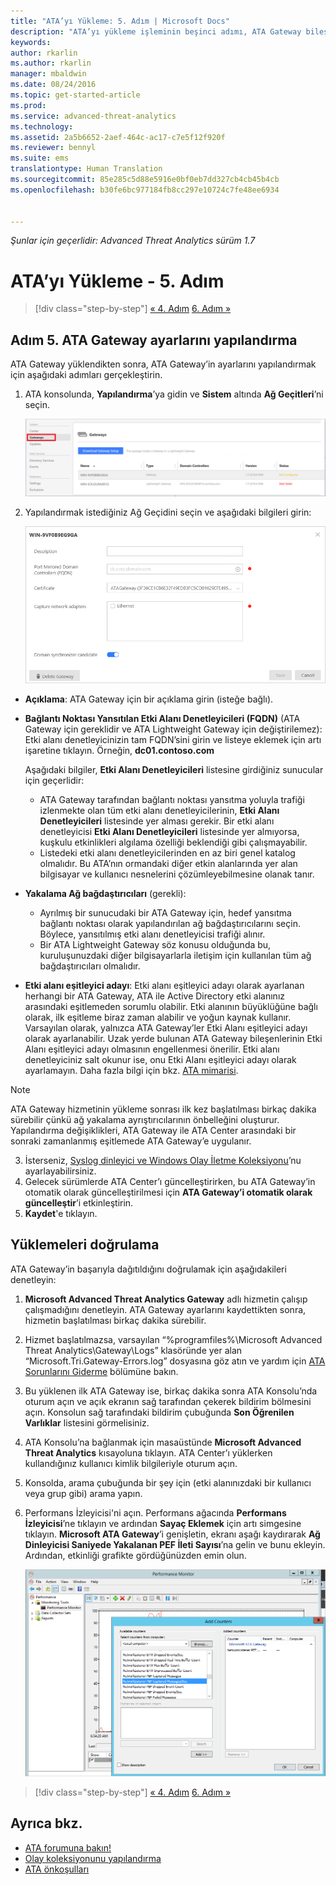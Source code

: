 ```yaml
---
title: "ATA’yı Yükleme: 5. Adım | Microsoft Docs"
description: "ATA’yı yükleme işleminin beşinci adımı, ATA Gateway bileşeniniz için ayarları yapılandırmanıza yardımcı olur."
keywords: 
author: rkarlin
ms.author: rkarlin
manager: mbaldwin
ms.date: 08/24/2016
ms.topic: get-started-article
ms.prod: 
ms.service: advanced-threat-analytics
ms.technology: 
ms.assetid: 2a5b6652-2aef-464c-ac17-c7e5f12f920f
ms.reviewer: bennyl
ms.suite: ems
translationtype: Human Translation
ms.sourcegitcommit: 85e285c5d88e5916e0bf0eb7dd327cb4cb45b4cb
ms.openlocfilehash: b30fe6bc977184fb8cc297e10724c7fe48ee6934


---
```


*Şunlar için geçerlidir: Advanced Threat Analytics sürüm 1.7*



# <a name="install-ata---step-5"></a>ATA’yı Yükleme - 5. Adım

>[!div class="step-by-step"]
[« 4. Adım](install-ata-step4.md)
[6. Adım »](install-ata-step6.md)


## <a name="step-5-configure-the-ata-gateway-settings"></a>Adım 5. ATA Gateway ayarlarını yapılandırma
ATA Gateway yüklendikten sonra, ATA Gateway’in ayarlarını yapılandırmak için aşağıdaki adımları gerçekleştirin.

1.  ATA konsolunda, **Yapılandırma**’ya gidin ve **Sistem** altında **Ağ Geçitleri**’ni seçin.
   
     ![Gateway ayarlarını yapılandırma resmi](media/ATA-Gateways-config-1.png)


2.  Yapılandırmak istediğiniz Ağ Geçidini seçin ve aşağıdaki bilgileri girin:

    ![Gateway ayarlarını yapılandırma resmi](media/ATA-Gateways-config-2.png)

  - **Açıklama**: ATA Gateway için bir açıklama girin (isteğe bağlı).
  - **Bağlantı Noktası Yansıtılan Etki Alanı Denetleyicileri (FQDN)** (ATA Gateway için gereklidir ve ATA Lightweight Gateway için değiştirilemez): Etki alanı denetleyicinizin tam FQDN’sini girin ve listeye eklemek için artı işaretine tıklayın. Örneğin, **dc01.contoso.com**

      Aşağıdaki bilgiler, **Etki Alanı Denetleyicileri** listesine girdiğiniz sunucular için geçerlidir:
      - ATA Gateway tarafından bağlantı noktası yansıtma yoluyla trafiği izlenmekte olan tüm etki alanı denetleyicilerinin, **Etki Alanı Denetleyicileri** listesinde yer alması gerekir. Bir etki alanı denetleyicisi **Etki Alanı Denetleyicileri** listesinde yer almıyorsa, kuşkulu etkinlikleri algılama özelliği beklendiği gibi çalışmayabilir.
      - Listedeki etki alanı denetleyicilerinden en az biri genel katalog olmalıdır. Bu ATA’nın ormandaki diğer etkin alanlarında yer alan bilgisayar ve kullanıcı nesnelerini çözümleyebilmesine olanak tanır.

- **Yakalama Ağ bağdaştırıcıları** (gerekli):
  - Ayrılmış bir sunucudaki bir ATA Gateway için, hedef yansıtma bağlantı noktası olarak yapılandırılan ağ bağdaştırıcılarını seçin. Böylece, yansıtılmış etki alanı denetleyicisi trafiği alınır.
  - Bir ATA Lightweight Gateway söz konusu olduğunda bu, kuruluşunuzdaki diğer bilgisayarlarla iletişim için kullanılan tüm ağ bağdaştırıcıları olmalıdır.


 - **Etki alanı eşitleyici adayı**: Etki alanı eşitleyici adayı olarak ayarlanan herhangi bir ATA Gateway, ATA ile Active Directory etki alanınız arasındaki eşitlemeden sorumlu olabilir. Etki alanının büyüklüğüne bağlı olarak, ilk eşitleme biraz zaman alabilir ve yoğun kaynak kullanır. Varsayılan olarak, yalnızca ATA Gateway’ler Etki Alanı eşitleyici adayı olarak ayarlanabilir.
   Uzak yerde bulunan ATA Gateway bileşenlerinin Etki Alanı eşitleyici adayı olmasının engellenmesi önerilir.
   Etki alanı denetleyiciniz salt okunur ise, onu Etki Alanı eşitleyici adayı olarak ayarlamayın. Daha fazla bilgi için bkz. [ATA mimarisi](/advanced-threat-analytics/plan-design/ata-architecture#ata-lightweight-gateway-features).

> [!NOTE] 
> ATA Gateway hizmetinin yükleme sonrası ilk kez başlatılması birkaç dakika sürebilir çünkü ağ yakalama ayrıştırıcılarının önbelleğini oluşturur.
> Yapılandırma değişiklikleri, ATA Gateway ile ATA Center arasındaki bir sonraki zamanlanmış eşitlemede ATA Gateway’e uygulanır.

3. İsterseniz, [Syslog dinleyici ve Windows Olay İletme Koleksiyonu](configure-event-collection.md)’nu ayarlayabilirsiniz. 
4. Gelecek sürümlerde ATA Center’ı güncelleştirirken, bu ATA Gateway’in otomatik olarak güncelleştirilmesi için **ATA Gateway’i otomatik olarak güncelleştir**’i etkinleştirin.
3. **Kaydet**'e tıklayın.


## <a name="validate-installations"></a>Yüklemeleri doğrulama
ATA Gateway’in başarıyla dağıtıldığını doğrulamak için aşağıdakileri denetleyin:

1.  **Microsoft Advanced Threat Analytics Gateway** adlı hizmetin çalışıp çalışmadığını denetleyin. ATA Gateway ayarlarını kaydettikten sonra, hizmetin başlatılması birkaç dakika sürebilir.

2.  Hizmet başlatılmazsa, varsayılan “%programfiles%\Microsoft Advanced Threat Analytics\Gateway\Logs” klasöründe yer alan “Microsoft.Tri.Gateway-Errors.log” dosyasına göz atın ve yardım için [ATA Sorunlarını Giderme](/advanced-threat-analytics/troubleshoot/troubleshooting-ata-known-errors) bölümüne bakın.

3.  Bu yüklenen ilk ATA Gateway ise, birkaç dakika sonra ATA Konsolu’nda oturum açın ve açık ekranın sağ tarafından çekerek bildirim bölmesini açın. Konsolun sağ tarafındaki bildirim çubuğunda **Son Öğrenilen Varlıklar** listesini görmelisiniz.

4.  ATA Konsolu’na bağlanmak için masaüstünde **Microsoft Advanced Threat Analytics** kısayoluna tıklayın. ATA Center’ı yüklerken kullandığınız kullanıcı kimlik bilgileriyle oturum açın.
5.  Konsolda, arama çubuğunda bir şey için (etki alanınızdaki bir kullanıcı veya grup gibi) arama yapın.
6.  Performans İzleyicisi'ni açın. Performans ağacında **Performans İzleyicisi**’ne tıklayın ve ardından **Sayaç Eklemek** için artı simgesine tıklayın. **Microsoft ATA Gateway**’i genişletin, ekranı aşağı kaydırarak **Ağ Dinleyicisi Saniyede Yakalanan PEF İleti Sayısı**’na gelin ve bunu ekleyin. Ardından, etkinliği grafikte gördüğünüzden emin olun.

    ![Performans sayaçlarını ekleme resmi](media/ATA-performance-monitoring-add-counters.png)


>[!div class="step-by-step"]
[« 4. Adım](install-ata-step4.md)
[6. Adım »](install-ata-step6.md)

## <a name="see-also"></a>Ayrıca bkz.

- [ATA forumuna bakın!](https://social.technet.microsoft.com/Forums/security/home?forum=mata)
- [Olay koleksiyonunu yapılandırma](configure-event-collection.md)
- [ATA önkoşulları](/advanced-threat-analytics/plan-design/ata-prerequisites)




<!--HONumber=Jan17_HO1-->


